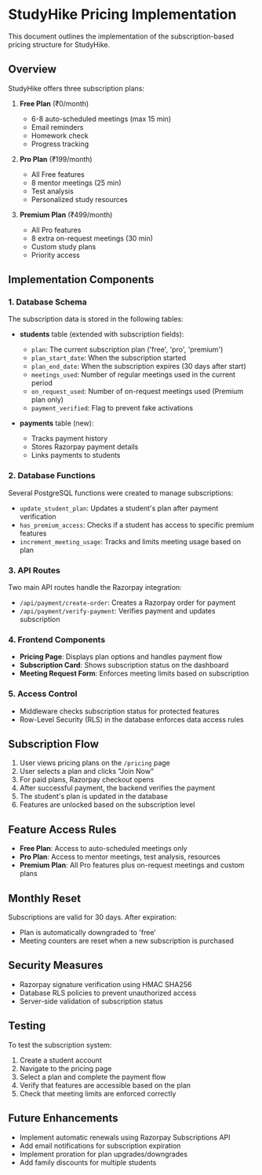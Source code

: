 # StudyHike Pricing Implementation

This document outlines the implementation of the subscription-based pricing structure for StudyHike.

## Overview

StudyHike offers three subscription plans:

1. **Free Plan** (₹0/month)
   - 6-8 auto-scheduled meetings (max 15 min)
   - Email reminders
   - Homework check
   - Progress tracking

2. **Pro Plan** (₹199/month)
   - All Free features
   - 8 mentor meetings (25 min)
   - Test analysis
   - Personalized study resources

3. **Premium Plan** (₹499/month)
   - All Pro features
   - 8 extra on-request meetings (30 min)
   - Custom study plans
   - Priority access

## Implementation Components

### 1. Database Schema

The subscription data is stored in the following tables:

- **students** table (extended with subscription fields):
  - `plan`: The current subscription plan ('free', 'pro', 'premium')
  - `plan_start_date`: When the subscription started
  - `plan_end_date`: When the subscription expires (30 days after start)
  - `meetings_used`: Number of regular meetings used in the current period
  - `on_request_used`: Number of on-request meetings used (Premium plan only)
  - `payment_verified`: Flag to prevent fake activations

- **payments** table (new):
  - Tracks payment history
  - Stores Razorpay payment details
  - Links payments to students

### 2. Database Functions

Several PostgreSQL functions were created to manage subscriptions:

- `update_student_plan`: Updates a student's plan after payment verification
- `has_premium_access`: Checks if a student has access to specific premium features
- `increment_meeting_usage`: Tracks and limits meeting usage based on plan

### 3. API Routes

Two main API routes handle the Razorpay integration:

- `/api/payment/create-order`: Creates a Razorpay order for payment
- `/api/payment/verify-payment`: Verifies payment and updates subscription

### 4. Frontend Components

- **Pricing Page**: Displays plan options and handles payment flow
- **Subscription Card**: Shows subscription status on the dashboard
- **Meeting Request Form**: Enforces meeting limits based on subscription

### 5. Access Control

- Middleware checks subscription status for protected features
- Row-Level Security (RLS) in the database enforces data access rules

## Subscription Flow

1. User views pricing plans on the `/pricing` page
2. User selects a plan and clicks "Join Now"
3. For paid plans, Razorpay checkout opens
4. After successful payment, the backend verifies the payment
5. The student's plan is updated in the database
6. Features are unlocked based on the subscription level

## Feature Access Rules

- **Free Plan**: Access to auto-scheduled meetings only
- **Pro Plan**: Access to mentor meetings, test analysis, resources
- **Premium Plan**: All Pro features plus on-request meetings and custom plans

## Monthly Reset

Subscriptions are valid for 30 days. After expiration:
- Plan is automatically downgraded to 'free'
- Meeting counters are reset when a new subscription is purchased

## Security Measures

- Razorpay signature verification using HMAC SHA256
- Database RLS policies to prevent unauthorized access
- Server-side validation of subscription status

## Testing

To test the subscription system:
1. Create a student account
2. Navigate to the pricing page
3. Select a plan and complete the payment flow
4. Verify that features are accessible based on the plan
5. Check that meeting limits are enforced correctly

## Future Enhancements

- Implement automatic renewals using Razorpay Subscriptions API
- Add email notifications for subscription expiration
- Implement proration for plan upgrades/downgrades
- Add family discounts for multiple students